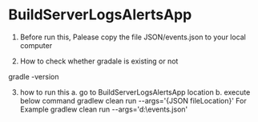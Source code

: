 # BuildServerLogsAlertsApp

1. Before run this, Palease copy the file JSON/events.json to your local computer

2. How to check whether gradale is existing or not

gradle -version

3. how to run this 
  a. go to BuildServerLogsAlertsApp location
  b. execute below command
      gradlew clean run --args='{JSON fileLocation}'
      For Example
      gradlew clean run --args='d:\\events.json'


